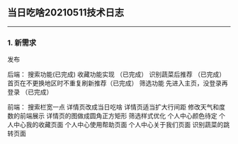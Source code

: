 ## 当日吃啥20210511技术日志 ##
---

### 1. 新需求

发布

后端：
搜索功能(已完成)
收藏功能实现 （已完成）
识别蔬菜后推荐 （已完成）
首页在不更换地区时不重复刷新推荐（已完成）
筛选功能
先进入主页，没登录再登录 （已完成）

前端：
搜索栏宽一点
详情页改成当日吃啥
详情页适当扩大行间距
修改天气和度数的前端展示
详情页的图做成圆角正方矩形
筛选样式优化
个人中心颜色待定
个人中心我的收藏页面
个人中心使用帮助页面
个人中心关于我们页面
识别蔬菜的跳转页面
